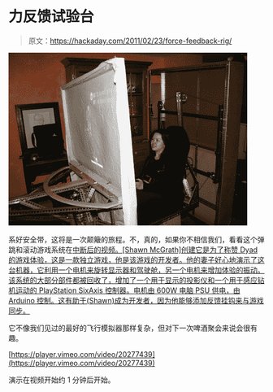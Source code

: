 # 力反馈试验台

> 原文：<https://hackaday.com/2011/02/23/force-feedback-rig/>

![](img/5f050ed7ec4a01f13e87c85f4babb9e2.png "gaming-rig-tilts-and-vibrates")

系好安全带，这将是一次颠簸的旅程。不，真的，如果你不相信我们，看看这个弹跳和滚动游戏系统在[中断后的视频。[Shawn McGrath]创建它是为了称赞 Dyad 的游戏体验，这是一款独立游戏，他是该游戏的开发者。他的妻子好心地演示了这台机器，它利用一个电机来旋转显示器和驾驶舱，另一个电机来增加体验的振动。该系统的大部分部件都被回收了，增加了一个用于显示的投影仪和一个用于感应钻机运动的 PlayStation SixAxis 控制器。电机由 600W 电脑 PSU 供电，由 Arduino 控制。这有助于(Shawn)成为开发者，因为他能够添加反馈挂钩来与游戏同步。](http://www.dyadgame.com/TheMachine/)

它不像我们见过的最好的飞行模拟器那样复杂，但对下一次啤酒聚会来说会很有趣。

[https://player.vimeo.com/video/20277439](https://player.vimeo.com/video/20277439)

演示在视频开始约 1 分钟后开始。